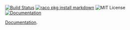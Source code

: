[![Build Status](https://travis-ci.org/greghendershott/markdown.svg?branch=master)](https://travis-ci.org/greghendershott/markdown)
[![raco pkg install markdown](https://img.shields.io/badge/raco_pkg_install-markdown-aa00ff.svg)](https://pkgs.racket-lang.org/package/markdown)
![MIT License](https://img.shields.io/badge/license-MIT-118811.svg)
[![Documentation](https://img.shields.io/badge/Docs-Documentation-blue.svg)](https://docs.racket-lang.org/markdown/index.html)

[Documentation](https://docs.racket-lang.org/markdown/index.html).
